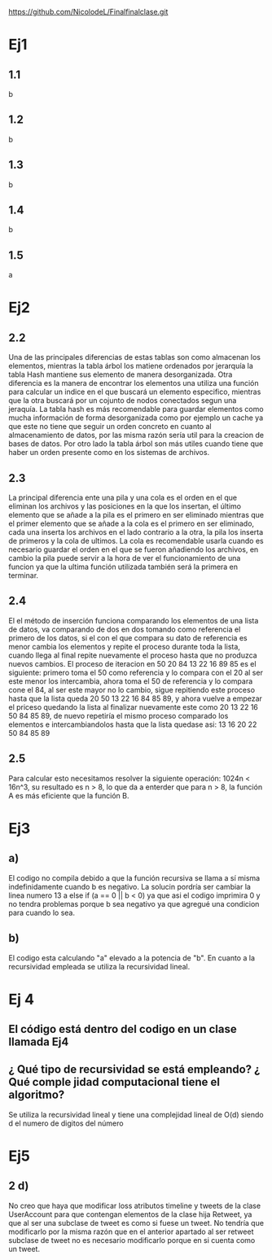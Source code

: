 https://github.com/NicolodeL/Finalfinalclase.git
# Ej1
## 1.1 
b
## 1.2
b
## 1.3
b
## 1.4
b
## 1.5
a
# Ej2
## 2.2
Una de las principales diferencias de estas tablas son como almacenan los elementos, mientras la tabla árbol los matiene ordenados por jerarquía la tabla Hash mantiene sus elemento de manera desorganizada. Otra diferencia es la manera de encontrar los elementos una utiliza una función para calcular un indice en el que buscará un elemento especifico, mientras que la otra buscará por un cojunto de nodos conectados segun una jeraquía.
La tabla hash es más recomendable para guardar elementos como mucha información de forma desorganizada como por ejemplo un cache ya que este no tiene que seguir un orden concreto en cuanto al almacenamiento de datos, por las misma razón sería util para la creacion de bases de datos. Por otro lado la tabla árbol son más utiles cuando tiene que haber un orden presente como en los sistemas de archivos.
## 2.3
La principal diferencia ente una pila y una cola es el orden en el que eliminan los archivos y las posiciones en la que los insertan, el último elemento que se añade a la pila es el primero en ser eliminado mientras que el primer elemento que se añade a la cola es el primero en ser eliminado, cada una inserta los archivos en el lado contrario a la otra, la pila los inserta de primeros y la cola de ultimos. La cola es recomendable usarla cuando es necesario guardar el orden en el que se fueron añadiendo los archivos, en cambio la pila puede servir a la hora de ver el funcionamiento de una funcion ya que la ultima función utilizada también será la primera en terminar.
## 2.4
El el método de inserción funciona comparando los elementos de una lista de datos, va comparando de dos en dos tomando como referencia el primero de los datos, si el con el que compara su dato de referencia es menor cambia los elementos y repite el proceso durante toda la lista, cuando llega al final repite nuevamente el proceso hasta que no produzca nuevos cambios.
El proceso de iteracion en 50 20 84 13 22 16 89 85 es el siguiente: primero toma el 50 como referencia y lo compara con el 20 al ser este menor los intercambia, ahora toma el 50 de referencia y lo compara cone el 84, al ser este mayor no lo cambio, sigue repitiendo este proceso hasta que la lista queda 20 50 13 22 16  84 85 89, y ahora vuelve a empezar el priceso quedando la lista al finalizar nuevamente este como 20 13 22 16 50 84 85 89, de nuevo repetiría el mismo proceso comparado los elementos e intercambiandolos hasta que la lista quedase asi: 13 16 20 22 50 84 85 89
## 2.5
Para calcular esto necesitamos resolver la siguiente operación: 1024n < 16n^3, su resultado es n > 8, lo que da a enterder que para n > 8, la función A es más eficiente que la función B.
# Ej3
## a)
El codigo no compila debido a que la función recursiva se llama a sí misma indefinidamente cuando b es negativo. La solucin pordría ser cambiar la linea numero 13 a else if (a == 0 || b < 0) ya que asi el codigo imprimira 0 y no tendra problemas porque b sea negativo ya que agregué una condicion para cuando lo sea.
## b)
El codigo esta calculando "a" elevado a la potencia de "b".
En cuanto a la recursividad empleada se utiliza la recursividad lineal.
# Ej 4
## El código está dentro del codigo en un  clase llamada Ej4
## ¿ Qué tipo de recursividad se está empleando? ¿ Qué comple jidad computacional tiene el algoritmo?
Se utiliza la recursividad lineal y tiene una complejidad lineal de O(d) siendo d el numero de digitos del número
# Ej5
## 2 d) 
No creo que haya que modificar loss atributos timeline y tweets de la clase UserAccount para que contengan elementos de la clase hija Retweet, ya que al ser una subclase de tweet es como si fuese un tweet.
No tendría que modificarlo por la misma razón que en el anterior apartado al ser retweet subclase de tweet no es necesario modificarlo porque en si cuenta como un tweet.


